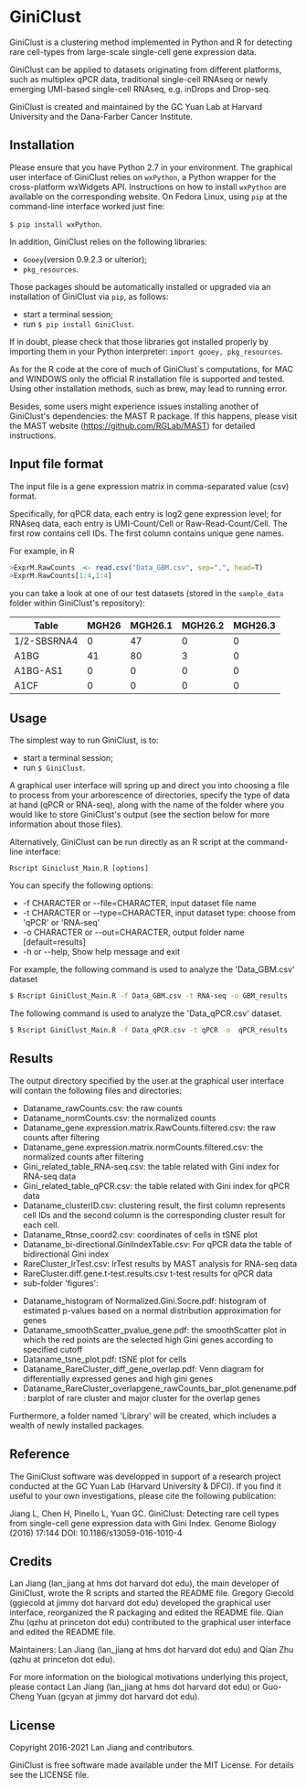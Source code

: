 # GiniClust

GiniClust is a clustering method implemented in Python and R for detecting rare cell-types from large-scale single-cell gene expression data. 

GiniClust can be applied to datasets originating from different platforms, such as multiplex qPCR data, traditional single-cell RNAseq or newly emerging UMI-based single-cell RNAseq, e.g. inDrops and Drop-seq. 

GiniClust is created and maintained by the GC Yuan Lab at Harvard University and the Dana-Farber Cancer Institute.

Installation
------------

Please ensure that you have Python 2.7 in your environment. The graphical user interface of GiniClust relies on ```wxPython```, a Python wrapper for the cross-platform wxWidgets API. Instructions on how to install ```wxPython``` are available on the corresponding website. On Fedora Linux, using ```pip``` at the command-line interface worked just fine:

```$ pip install wxPython```.

In addition, GiniClust relies on the following libraries:
* ```Gooey```(version 0.9.2.3 or ulterior);
* ```pkg_resources```.

Those packages should be automatically installed or upgraded via an installation of GiniClust via ```pip```, as follows:
* start a terminal session;
* run ```$ pip install GiniClust```.

If in doubt, please check that those libraries got installed properly by importing them in your Python interpreter: ```import gooey, pkg_resources```.

As for the R code at the core of much of GiniClust`s computations, for MAC and WINDOWS only the official R installation file is supported and tested. Using other installation methods, such as brew, may lead to running error.

Besides, some users might experience issues installing another of GiniClust's dependencies: the MAST R package. If this happens, please visit the MAST website (https://github.com/RGLab/MAST) for detailed instructions.

Input file format
----------------

The input file is a gene expression matrix in comma-separated value (csv) format.

Specifically, for qPCR data, each entry is log2 gene expression level; for RNAseq data, each entry is UMI-Count/Cell or Raw-Read-Count/Cell. The first row contains cell IDs. The first column contains unique gene names. 

For example, in R 
```R
>ExprM.RawCounts  <- read.csv("Data_GBM.csv", sep=",", head=T)
>ExprM.RawCounts[1:4,1:4]
```
you can take a look at one of our test datasets (stored in the ```sample_data``` folder within GiniClust's repository):

|Table   |MGH26 | MGH26.1 | MGH26.2 | MGH26.3|
|------------ |------------| -------------|------------ | -------------|
|1/2-SBSRNA4| 0      |47       |0       |0|
|A1BG          | 41      |80       |3       |0|
|A1BG-AS1        |0       |0       |0      |0|
|A1CF            |0       |0       |0       |0|

Usage
-----

The simplest way to run GiniClust, is to:
* start a terminal session;
* run ```$ GiniClust```.

A graphical user interface will spring up and direct you into choosing a file to process from your arborescence of directories, specify the type of data at hand (qPCR or RNA-seq), along with the name of the folder where you would like to store GiniClust's output (see the section below for more information about those files).

Alternatively, GiniClust can be run directly as an R script at the command-line interface:

```Rscript Giniclust_Main.R [options]```

You can specify the following options:
- -f CHARACTER or --file=CHARACTER, input dataset file name 
- -t CHARACTER or --type=CHARACTER, input dataset type: choose from 'qPCR' or 'RNA-seq' 
- -o CHARACTER or --out=CHARACTER, output folder name [default=results]
- -h or --help, Show help message and exit

For example, the following command is used to analyze the 'Data_GBM.csv' dataset
```sh
$ Rscript GiniClust_Main.R -f Data_GBM.csv -t RNA-seq -o GBM_results
```
The following command is used to analyze the 'Data_qPCR.csv' dataset. 
```sh
$ Rscript GiniClust_Main.R -f Data_qPCR.csv -t qPCR -o  qPCR_results
```

Results
-------

The output directory specified by the user at the graphical user interface will contain the following files and directories: 

* Dataname_rawCounts.csv: the raw counts 
* Dataname_normCounts.csv: the normalized counts
* Dataname_gene.expression.matrix.RawCounts.filtered.csv: the raw counts after filtering 
* Dataname_gene.expression.matrix.normCounts.filtered.csv: the normalized counts after filtering  
* Gini_related_table_RNA-seq.csv: the table related with Gini index for RNA-seq data
* Gini_related_table_qPCR.csv: the table related with Gini index for qPCR data
* Dataname_clusterID.csv: clustering result, the first column represents cell IDs and the second column is the corresponding cluster result for each cell.
* Dataname_Rtnse_coord2.csv: coordinates of cells in tSNE plot 
* Dataname_bi-directional.GiniIndexTable.csv: For qPCR data the table of bidirectional Gini index
* RareCluster_lrTest.csv: lrTest results by MAST analysis for RNA-seq data 
* RareCluster.diff.gene.t-test.results.csv t-test results for qPCR data
* sub-folder 'figures':
 - Dataname_histogram of Normalized.Gini.Socre.pdf: histogram of estimated p-values based on a normal distribution approximation for genes
 - Dataname_smoothScatter_pvalue_gene.pdf: the smoothScatter plot in which the red points are the selected high Gini genes according to specified cutoff
 - Dataname_tsne_plot.pdf: tSNE plot for cells
 - Dataname_RareCluster_diff_gene_overlap.pdf: Venn diagram for differentially expressed genes and high gini genes
 - Dataname_RareCluster_overlapgene_rawCounts_bar_plot.genename.pdf: barplot of rare cluster and major cluster for the overlap genes

Furthermore, a folder named 'Library' will be created, which includes a wealth of newly installed packages.

Reference
---------

The GiniClust software was developped in support of a research project conducted at the GC Yuan Lab (Harvard University & DFCI). If you find it useful to your own investigations, please cite the following publication:

Jiang L, Chen H, Pinello L, Yuan GC. GiniClust: Detecting rare cell types from single-cell gene expression data with Gini Index. Genome Biology (2016) 17:144 DOI: 10.1186/s13059-016-1010-4

Credits
--------

Lan Jiang (lan_jiang at hms dot harvard dot edu), the main developer of GiniClust, wrote the R scripts and started the README file. Gregory Giecold (ggiecold at jimmy dot harvard dot edu) developed the graphical user interface, reorganized the R packaging and edited the README file. Qian Zhu (qzhu at princeton dot edu) contributed to the graphical user interface and edited the README file.

Maintainers: Lan Jiang (lan_jiang at hms dot harvard dot edu) and Qian Zhu (qzhu at princeton dot edu).

For more information on the biological motivations underlying this project, please contact Lan Jiang (lan_jiang at hms dot harvard dot edu) or Guo-Cheng Yuan (gcyan at jimmy dot harvard dot edu).

License
-------

Copyright 2016-2021 Lan Jiang and contributors.

GiniClust is free software made available under the MIT License. For details see the LICENSE file.

